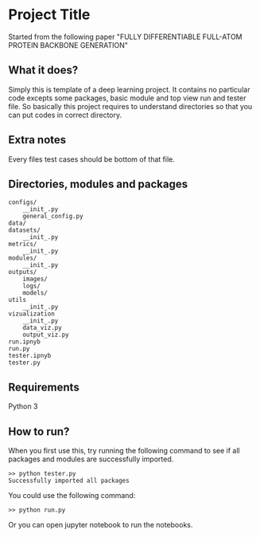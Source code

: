# Project Title
Started from the following paper "FULLY DIFFERENTIABLE FULL-ATOM PROTEIN BACKBONE GENERATION"

## What it does?
Simply this is template of a deep learning project. It contains no particular code excepts some packages, basic module and top view run and tester file. So basically this project requires to understand directories so that you can put codes in correct directory.

## Extra notes
Every files test cases should be bottom of that file.

## Directories, modules and packages
```
configs/
    __init_.py
    general_config.py
data/
datasets/
    __init_.py
metrics/
    __init_.py
modules/
    __init_.py
outputs/
    images/
    logs/
    models/
utils
    __init_.py
vizualization
    __init_.py
    data_viz.py
    output_viz.py
run.ipnyb
run.py
tester.ipnyb
tester.py
```
## Requirements
Python 3

## How to run?
When you first use this, try running the following command to see if all packages and modules are successfully imported.
```
>> python tester.py
Successfully imported all packages
```
You could use the following command:
```
>> python run.py
```
Or you can open jupyter notebook to run the notebooks.

    
